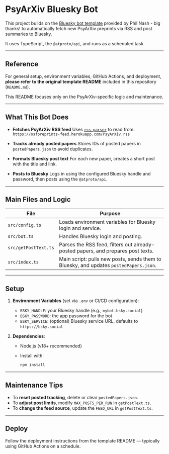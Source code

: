 
# PsyArXiv Bluesky Bot

This project builds on the [Bluesky bot template](https://github.com/philnash/bsky-bot) provided by Phil Nash - big thanks! to automatically fetch new PsyArXiv preprints via RSS and post summaries to Bluesky.

It uses TypeScript, the `@atproto/api`, and runs as a scheduled task.

---

## Reference

For general setup, environment variables, GitHub Actions, and deployment, **please refer to the original template README** included in this repository (`README.md`).

This README focuses only on the PsyArXiv-specific logic and maintenance.

---

## What This Bot Does

* **Fetches PsyArXiv RSS feed**
  Uses [`rss-parser`](https://www.npmjs.com/package/rss-parser) to read from:
  `https://osfpreprints-feed.herokuapp.com/PsyArXiv.rss`

* **Tracks already posted papers**
  Stores IDs of posted papers in `postedPapers.json` to avoid duplicates.

* **Formats Bluesky post text**
  For each new paper, creates a short post with the title and link.

* **Posts to Bluesky**
  Logs in using the configured Bluesky handle and password, then posts using the `@atproto/api`.

---

## Main Files and Logic

| File                 | Purpose                                                                               |
| -------------------- | ------------------------------------------------------------------------------------- |
| `src/config.ts`      | Loads environment variables for Bluesky login and service.                            |
| `src/bot.ts`         | Handles Bluesky login and posting.                                                    |
| `src/getPostText.ts` | Parses the RSS feed, filters out already-posted papers, and prepares post texts.      |
| `src/index.ts`       | Main script: pulls new posts, sends them to Bluesky, and updates `postedPapers.json`. |

---

## Setup

1. **Environment Variables** (set via `.env` or CI/CD configuration):

   * `BSKY_HANDLE`: your Bluesky handle (e.g., `mybot.bsky.social`)
   * `BSKY_PASSWORD`: the app password for the bot
   * `BSKY_SERVICE`: (optional) Bluesky service URL, defaults to `https://bsky.social`

2. **Dependencies**:

   * Node.js (v18+ recommended)
   * Install with:

     ```bash
     npm install
     ```

---

## Maintenance Tips

* To **reset posted tracking**, delete or clear `postedPapers.json`.
* To **adjust post limits**, modify `MAX_POSTS_PER_RUN` in `getPostText.ts`.
* To **change the feed source**, update the `FEED_URL` in `getPostText.ts`.

---

## Deploy

Follow the deployment instructions from the template README — typically using GitHub Actions on a schedule.
